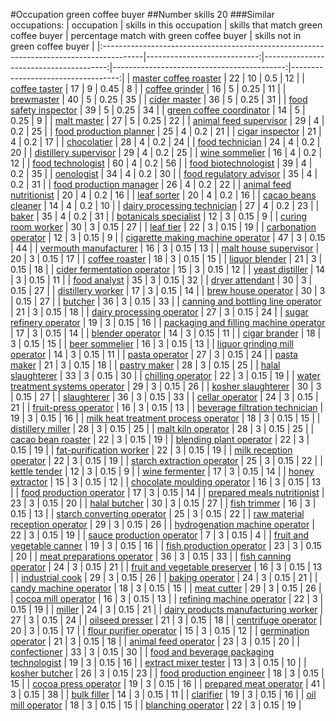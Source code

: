 #Occupation green coffee buyer
##Number skills 20
###Similar occupations:
| occupation                                                                              |   skills in this occupation |   skills that match green coffee buyer |   percentage match with green coffee buyer |   skills not in green coffee buyer |
|:----------------------------------------------------------------------------------------|----------------------------:|---------------------------------------:|-------------------------------------------:|-----------------------------------:|
| [master coffee roaster](master_coffee_roaster.md)                                       |                          22 |                                     10 |                                       0.5  |                                 12 |
| [coffee taster](coffee_taster.md)                                                       |                          17 |                                      9 |                                       0.45 |                                  8 |
| [coffee grinder](coffee_grinder.md)                                                     |                          16 |                                      5 |                                       0.25 |                                 11 |
| [brewmaster](brewmaster.md)                                                             |                          40 |                                      5 |                                       0.25 |                                 35 |
| [cider master](cider_master.md)                                                         |                          36 |                                      5 |                                       0.25 |                                 31 |
| [food safety inspector](food_safety_inspector.md)                                       |                          39 |                                      5 |                                       0.25 |                                 34 |
| [green coffee coordinator](green coffee coordinator.md)                                 |                          14 |                                      5 |                                       0.25 |                                  9 |
| [malt master](malt_master.md)                                                           |                          27 |                                      5 |                                       0.25 |                                 22 |
| [animal feed supervisor](animal_feed_supervisor.md)                                     |                          29 |                                      4 |                                       0.2  |                                 25 |
| [food production planner](food_production_planner.md)                                   |                          25 |                                      4 |                                       0.2  |                                 21 |
| [cigar inspector](cigar_inspector.md)                                                   |                          21 |                                      4 |                                       0.2  |                                 17 |
| [chocolatier](chocolatier.md)                                                           |                          28 |                                      4 |                                       0.2  |                                 24 |
| [food technician](food_technician.md)                                                   |                          24 |                                      4 |                                       0.2  |                                 20 |
| [distillery supervisor](distillery_supervisor.md)                                       |                          29 |                                      4 |                                       0.2  |                                 25 |
| [wine sommelier](wine_sommelier.md)                                                     |                          16 |                                      4 |                                       0.2  |                                 12 |
| [food technologist](food_technologist.md)                                               |                          60 |                                      4 |                                       0.2  |                                 56 |
| [food biotechnologist](food_biotechnologist.md)                                         |                          39 |                                      4 |                                       0.2  |                                 35 |
| [oenologist](oenologist.md)                                                             |                          34 |                                      4 |                                       0.2  |                                 30 |
| [food regulatory advisor](food_regulatory_advisor.md)                                   |                          35 |                                      4 |                                       0.2  |                                 31 |
| [food production manager](food_production_manager.md)                                   |                          26 |                                      4 |                                       0.2  |                                 22 |
| [animal feed nutritionist](animal_feed_nutritionist.md)                                 |                          20 |                                      4 |                                       0.2  |                                 16 |
| [leaf sorter](leaf_sorter.md)                                                           |                          20 |                                      4 |                                       0.2  |                                 16 |
| [cacao beans cleaner](cacao_beans_cleaner.md)                                           |                          14 |                                      4 |                                       0.2  |                                 10 |
| [dairy processing technician](dairy_processing_technician.md)                           |                          27 |                                      4 |                                       0.2  |                                 23 |
| [baker](baker.md)                                                                       |                          35 |                                      4 |                                       0.2  |                                 31 |
| [botanicals specialist](botanicals_specialist.md)                                       |                          12 |                                      3 |                                       0.15 |                                  9 |
| [curing room worker](curing_room_worker.md)                                             |                          30 |                                      3 |                                       0.15 |                                 27 |
| [leaf tier](leaf_tier.md)                                                               |                          22 |                                      3 |                                       0.15 |                                 19 |
| [carbonation operator](carbonation_operator.md)                                         |                          12 |                                      3 |                                       0.15 |                                  9 |
| [cigarette making machine operator](cigarette_making_machine_operator.md)               |                          47 |                                      3 |                                       0.15 |                                 44 |
| [vermouth manufacturer](vermouth_manufacturer.md)                                       |                          16 |                                      3 |                                       0.15 |                                 13 |
| [malt house supervisor](malt_house_supervisor.md)                                       |                          20 |                                      3 |                                       0.15 |                                 17 |
| [coffee roaster](coffee_roaster.md)                                                     |                          18 |                                      3 |                                       0.15 |                                 15 |
| [liquor blender](liquor_blender.md)                                                     |                          21 |                                      3 |                                       0.15 |                                 18 |
| [cider fermentation operator](cider_fermentation_operator.md)                           |                          15 |                                      3 |                                       0.15 |                                 12 |
| [yeast distiller](yeast_distiller.md)                                                   |                          14 |                                      3 |                                       0.15 |                                 11 |
| [food analyst](food_analyst.md)                                                         |                          35 |                                      3 |                                       0.15 |                                 32 |
| [dryer attendant](dryer_attendant.md)                                                   |                          30 |                                      3 |                                       0.15 |                                 27 |
| [distillery worker](distillery_worker.md)                                               |                          17 |                                      3 |                                       0.15 |                                 14 |
| [brew house operator](brew_house_operator.md)                                           |                          30 |                                      3 |                                       0.15 |                                 27 |
| [butcher](butcher.md)                                                                   |                          36 |                                      3 |                                       0.15 |                                 33 |
| [canning and bottling line operator](canning_and_bottling_line_operator.md)             |                          21 |                                      3 |                                       0.15 |                                 18 |
| [dairy processing operator](dairy_processing_operator.md)                               |                          27 |                                      3 |                                       0.15 |                                 24 |
| [sugar refinery operator](sugar_refinery_operator.md)                                   |                          19 |                                      3 |                                       0.15 |                                 16 |
| [packaging and filling machine operator](packaging_and_filling_machine_operator.md)     |                          17 |                                      3 |                                       0.15 |                                 14 |
| [blender operator](blender_operator.md)                                                 |                          14 |                                      3 |                                       0.15 |                                 11 |
| [cigar brander](cigar_brander.md)                                                       |                          18 |                                      3 |                                       0.15 |                                 15 |
| [beer sommelier](beer_sommelier.md)                                                     |                          16 |                                      3 |                                       0.15 |                                 13 |
| [liquor grinding mill operator](liquor_grinding_mill_operator.md)                       |                          14 |                                      3 |                                       0.15 |                                 11 |
| [pasta operator](pasta_operator.md)                                                     |                          27 |                                      3 |                                       0.15 |                                 24 |
| [pasta maker](pasta_maker.md)                                                           |                          21 |                                      3 |                                       0.15 |                                 18 |
| [pastry maker](pastry_maker.md)                                                         |                          28 |                                      3 |                                       0.15 |                                 25 |
| [halal slaughterer](halal_slaughterer.md)                                               |                          33 |                                      3 |                                       0.15 |                                 30 |
| [chilling operator](chilling_operator.md)                                               |                          22 |                                      3 |                                       0.15 |                                 19 |
| [water treatment systems operator](water_treatment_systems_operator.md)                 |                          29 |                                      3 |                                       0.15 |                                 26 |
| [kosher slaughterer](kosher_slaughterer.md)                                             |                          30 |                                      3 |                                       0.15 |                                 27 |
| [slaughterer](slaughterer.md)                                                           |                          36 |                                      3 |                                       0.15 |                                 33 |
| [cellar operator](cellar_operator.md)                                                   |                          24 |                                      3 |                                       0.15 |                                 21 |
| [fruit-press operator](fruit-press_operator.md)                                         |                          16 |                                      3 |                                       0.15 |                                 13 |
| [beverage filtration technician](beverage_filtration_technician.md)                     |                          19 |                                      3 |                                       0.15 |                                 16 |
| [milk heat treatment process operator](milk_heat_treatment_process_operator.md)         |                          18 |                                      3 |                                       0.15 |                                 15 |
| [distillery miller](distillery_miller.md)                                               |                          28 |                                      3 |                                       0.15 |                                 25 |
| [malt kiln operator](malt_kiln_operator.md)                                             |                          28 |                                      3 |                                       0.15 |                                 25 |
| [cacao bean roaster](cacao_bean_roaster.md)                                             |                          22 |                                      3 |                                       0.15 |                                 19 |
| [blending plant operator](blending_plant_operator.md)                                   |                          22 |                                      3 |                                       0.15 |                                 19 |
| [fat-purification worker](fat-purification_worker.md)                                   |                          22 |                                      3 |                                       0.15 |                                 19 |
| [milk reception operator](milk_reception_operator.md)                                   |                          22 |                                      3 |                                       0.15 |                                 19 |
| [starch extraction operator](starch_extraction_operator.md)                             |                          25 |                                      3 |                                       0.15 |                                 22 |
| [kettle tender](kettle_tender.md)                                                       |                          12 |                                      3 |                                       0.15 |                                  9 |
| [wine fermenter](wine_fermenter.md)                                                     |                          17 |                                      3 |                                       0.15 |                                 14 |
| [honey extractor](honey_extractor.md)                                                   |                          15 |                                      3 |                                       0.15 |                                 12 |
| [chocolate moulding operator](chocolate_moulding_operator.md)                           |                          16 |                                      3 |                                       0.15 |                                 13 |
| [food production operator](food_production_operator.md)                                 |                          17 |                                      3 |                                       0.15 |                                 14 |
| [prepared meals nutritionist](prepared_meals_nutritionist.md)                           |                          23 |                                      3 |                                       0.15 |                                 20 |
| [halal butcher](halal_butcher.md)                                                       |                          30 |                                      3 |                                       0.15 |                                 27 |
| [fish trimmer](fish_trimmer.md)                                                         |                          16 |                                      3 |                                       0.15 |                                 13 |
| [starch converting operator](starch_converting_operator.md)                             |                          25 |                                      3 |                                       0.15 |                                 22 |
| [raw material reception operator](raw_material_reception_operator.md)                   |                          29 |                                      3 |                                       0.15 |                                 26 |
| [hydrogenation machine operator](hydrogenation_machine_operator.md)                     |                          22 |                                      3 |                                       0.15 |                                 19 |
| [sauce production operator](sauce_production_operator.md)                               |                           7 |                                      3 |                                       0.15 |                                  4 |
| [fruit and vegetable canner](fruit_and_vegetable_canner.md)                             |                          19 |                                      3 |                                       0.15 |                                 16 |
| [fish production operator](fish_production_operator.md)                                 |                          23 |                                      3 |                                       0.15 |                                 20 |
| [meat preparations operator](meat_preparations_operator.md)                             |                          36 |                                      3 |                                       0.15 |                                 33 |
| [fish canning operator](fish_canning_operator.md)                                       |                          24 |                                      3 |                                       0.15 |                                 21 |
| [fruit and vegetable preserver](fruit_and_vegetable_preserver.md)                       |                          16 |                                      3 |                                       0.15 |                                 13 |
| [industrial cook](industrial_cook.md)                                                   |                          29 |                                      3 |                                       0.15 |                                 26 |
| [baking operator](baking_operator.md)                                                   |                          24 |                                      3 |                                       0.15 |                                 21 |
| [candy machine operator](candy_machine_operator.md)                                     |                          18 |                                      3 |                                       0.15 |                                 15 |
| [meat cutter](meat_cutter.md)                                                           |                          29 |                                      3 |                                       0.15 |                                 26 |
| [cocoa mill operator](cocoa_mill_operator.md)                                           |                          16 |                                      3 |                                       0.15 |                                 13 |
| [refining machine operator](refining_machine_operator.md)                               |                          22 |                                      3 |                                       0.15 |                                 19 |
| [miller](miller.md)                                                                     |                          24 |                                      3 |                                       0.15 |                                 21 |
| [dairy products manufacturing worker](dairy_products_manufacturing_worker.md)           |                          27 |                                      3 |                                       0.15 |                                 24 |
| [oilseed presser](oilseed_presser.md)                                                   |                          21 |                                      3 |                                       0.15 |                                 18 |
| [centrifuge operator](centrifuge_operator.md)                                           |                          20 |                                      3 |                                       0.15 |                                 17 |
| [flour purifier operator](flour_purifier_operator.md)                                   |                          15 |                                      3 |                                       0.15 |                                 12 |
| [germination operator](germination_operator.md)                                         |                          21 |                                      3 |                                       0.15 |                                 18 |
| [animal feed operator](animal_feed_operator.md)                                         |                          23 |                                      3 |                                       0.15 |                                 20 |
| [confectioner](confectioner.md)                                                         |                          33 |                                      3 |                                       0.15 |                                 30 |
| [food and beverage packaging technologist](food_and_beverage_packaging_technologist.md) |                          19 |                                      3 |                                       0.15 |                                 16 |
| [extract mixer tester](extract_mixer_tester.md)                                         |                          13 |                                      3 |                                       0.15 |                                 10 |
| [kosher butcher](kosher_butcher.md)                                                     |                          26 |                                      3 |                                       0.15 |                                 23 |
| [food production engineer](food_production_engineer.md)                                 |                          18 |                                      3 |                                       0.15 |                                 15 |
| [cocoa press operator](cocoa_press_operator.md)                                         |                          19 |                                      3 |                                       0.15 |                                 16 |
| [prepared meat operator](prepared_meat_operator.md)                                     |                          41 |                                      3 |                                       0.15 |                                 38 |
| [bulk filler](bulk_filler.md)                                                           |                          14 |                                      3 |                                       0.15 |                                 11 |
| [clarifier](clarifier.md)                                                               |                          19 |                                      3 |                                       0.15 |                                 16 |
| [oil mill operator](oil_mill_operator.md)                                               |                          18 |                                      3 |                                       0.15 |                                 15 |
| [blanching operator](blanching_operator.md)                                             |                          22 |                                      3 |                                       0.15 |                                 19 |
